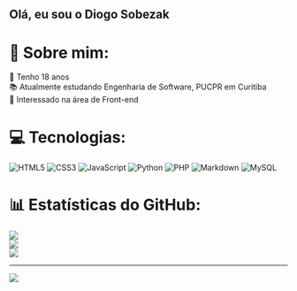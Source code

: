 ## Olá, eu sou o Diogo Sobezak

# 💫 Sobre mim:
👴 Tenho 18 anos<br>📚 Atualmente estudando Engenharia de Software, PUCPR em Curitiba<br>👀 Interessado na área de Front-end<br>

# 💻 Tecnologias:
![HTML5](https://img.shields.io/badge/html5-%23E34F26.svg?style=for-the-badge&logo=html5&logoColor=white) ![CSS3](https://img.shields.io/badge/css3-%231572B6.svg?style=for-the-badge&logo=css3&logoColor=white) ![JavaScript](https://img.shields.io/badge/javascript-%23323330.svg?style=for-the-badge&logo=javascript&logoColor=%23F7DF1E) ![Python](https://img.shields.io/badge/python-3670A0?style=for-the-badge&logo=python&logoColor=ffdd54) ![PHP](https://img.shields.io/badge/php-%23777BB4.svg?style=for-the-badge&logo=php&logoColor=white) ![Markdown](https://img.shields.io/badge/markdown-%23000000.svg?style=for-the-badge&logo=markdown&logoColor=white) ![MySQL](https://img.shields.io/badge/mysql-%2300f.svg?style=for-the-badge&logo=mysql&logoColor=white)
# 📊 Estatísticas do GitHub:
![](https://github-readme-stats.vercel.app/api?username=diogobonet&theme=dark&hide_border=false&include_all_commits=true&count_private=true)<br/>
![](https://github-readme-streak-stats.herokuapp.com/?user=diogobonet&theme=dark&hide_border=false)<br/>
![](https://github-readme-stats.vercel.app/api/top-langs/?username=diogobonet&theme=dark&hide_border=false&include_all_commits=true&count_private=true&layout=compact)

---
[![](https://visitcount.itsvg.in/api?id=diogobonet&icon=0&color=0)](https://visitcount.itsvg.in)
